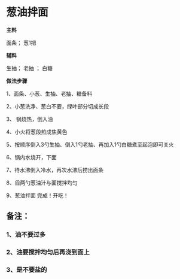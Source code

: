 # 葱油拌面

**主料**

面条；	葱1把

**辅料**

生抽；     老抽     ；    白糖	

**做法步骤**

1、面条、小葱、生抽、老抽、糖备料 

2、小葱洗净、葱白不要，绿叶部分切成长段

3、 锅烧热，倒入油 

4、小火将葱段煎成焦黄色

5、按顺序倒入3勺生抽、倒入1勺老抽、再加入1勺白糖煮至起泡即可关火

6、锅内水烧开，下面

7、待水沸倒入冷水，再次水沸后捞出面条

8、舀两勺葱油汁与面搅拌均匀

9、葱油拌面 完成！开吃！



## 备注：
### 1、油不要过多
### 2、油要搅拌均匀后再浇到面上
### 3、是不要盐的
